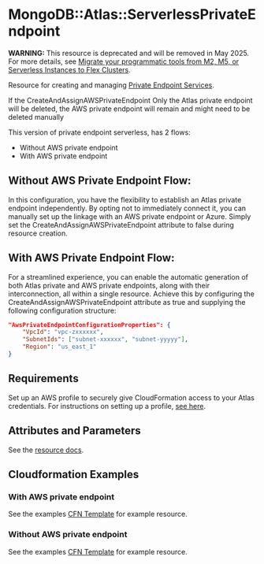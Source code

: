 # MongoDB::Atlas::ServerlessPrivateEndpoint

**WARNING:** This resource is deprecated and will be removed in May 2025. For more details, see [Migrate your programmatic tools from M2, M5, or Serverless Instances to Flex Clusters](https://www.mongodb.com/docs/atlas/flex-migration/).

Resource for creating and managing [Private Endpoint Services](https://www.mongodb.com/docs/atlas/reference/api-resources-spec/v2/#tag/Serverless-Private-Endpoints).

If the CreateAndAssignAWSPrivateEndpoint Only the Atlas private endpoint will be deleted, the AWS private endpoint will remain and might need to be deleted manually

This version of private endpoint serverless, has 2 flows:
- Without AWS private endpoint
- With AWS private endpoint

## Without AWS Private Endpoint Flow:
In this configuration, you have the flexibility to establish an Atlas private endpoint independently. 
By opting not to immediately connect it, you can manually set up the linkage with an AWS private endpoint or Azure.
Simply set the CreateAndAssignAWSPrivateEndpoint attribute to false during resource creation.

## With AWS Private Endpoint Flow:
For a streamlined experience, you can enable the automatic generation of both Atlas private and AWS private endpoints,
along with their interconnection, all within a single resource.
Achieve this by configuring the CreateAndAssignAWSPrivateEndpoint attribute as true and supplying the following configuration structure:

``` json
"AwsPrivateEndpointConfigurationProperties": {
    "VpcId": "vpc-zxxxxxx",
    "SubnetIds": ["subnet-xxxxxx", "subnet-yyyyy"],
    "Region": "us_east_1"
}
```

## Requirements

Set up an AWS profile to securely give CloudFormation access to your Atlas credentials.
For instructions on setting up a profile, [see here](/README.md#mongodb-atlas-api-keys-credential-management).

## Attributes and Parameters

See the [resource docs](docs/README.md).

## Cloudformation Examples

### With AWS private endpoint
See the examples [CFN Template](/examples/serverless-private-endpoint/serverless-private-endpoint-with-aws-private-endpoint.json) for example resource.

### Without AWS private endpoint
See the examples [CFN Template](/examples/serverless-private-endpoint/serverless-private-endpoint-without-aws-private-endpoint.json) for example resource.
